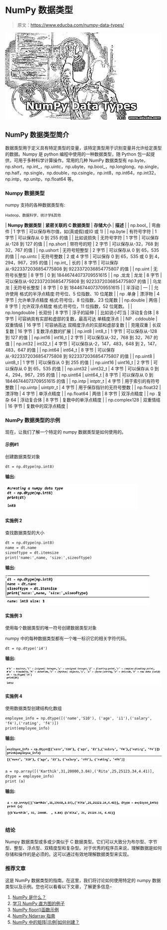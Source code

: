 # NumPy 数据类型

> 原文：<https://www.educba.com/numpy-data-types/>

![NumPy-Data-Types](img/38fd91256676ed8f18756caea42f500d.png)



## NumPy 数据类型简介

数据类型用于定义具有特定类型的变量，该特定类型用于识别变量并允许给定类型的数据。Numpy 是 python 编程中使用的一种数据类型，随 Python 包一起提供，可用于多种科学计算操作。常用的几种 NumPy 数据类型有 np.byte，np.short，np.int_，np.uintc，np.ubyte，np.bool_，np.longlong，np.single，np.half，np.single，np.double，np.csingle，np.int8，np.int64，np.int32，np.intp，np.unitp，np.float64 等。

### Numpy 数据类型

numpy 支持的各种数据类型有:

<small>Hadoop、数据科学、统计学&其他</small>

| **Numpy 数据类型** | **紧密关联的 C 数据类型** | **存储大小** | **描述** |
| np.bool_ | 弯曲件 | 1 字节 | 可以保存布尔值，如(真或假)或(0 或 1) |
| np.byte | 有符号字符 | 1 字节 | 可以保存从 0 到 255 的值 |
| 比如说损失 | 无符号字符 | 1 字节 | 可以保存从-128 到 127 的值 |
| np.short | 带符号的短 | 2 字节 | 可以保存从-32，768 到 32，767 的值 |
| np.ushort | 无符号短整型 | 2 字节 | 可以保存从 0 到 65，535 的值 |
| np.uintc | 无符号整数 | 2 或 4 字节 | 可以保存 0 到 65，535 或 0 到 4，294，967，295 的值 |
| np.int_ | 长的 | 8 字节 | 可以保存从-9223372036854775808 到 9223372036854775807 的值 |
| np.uint | 无符号长整型 | 8 字节 | 0 到 18446744073709551615 |
| np .龙龙 | 龙龙 | 8 字节 | 可以保存从-9223372036854775808 到 9223372036854775807 的值 |
| 乌龙龙 | 无符号长整型 | 8 字节 | 0 到 18446744073709551615 |
| 半浮动 | — |  | 允许使用
格式的半浮点精度:符号位、5 位指数、10 位尾数 |
| np .单身 | 漂浮物 | 4 字节 | 允许单浮点精度
格式:符号位，8 位指数，23 位尾数 |
| np.double | 两倍 | 8 字节 | 允许双浮点精度
格式:符号位，11 位指数，52 位尾数。 |
| np.longdouble | 长双份 | 8 字节 | 浮子的延伸 |
| 比如说小叮当 | 浮动复合体 | 8 字节 | 可容纳具有实部和虚部的复数，最高可达
单精度浮点 |
| NP . cddouble | 双重情结 | 16 字节 | 可容纳高达
双精度浮点的实部和虚部复数 |
| 克隆双重 | 长双复数 | 16 字节 | 复数浮点数的扩展 |
| np.int8 | int8_t | 1 字节 | 可以保存从-128 到 127 的值 |
| np.int16 | int16_t | 2 字节 | 可以保存从-32，768 到 32，767 的值 |
| np.int32 | int32_t | 4 字节 | 可以保存从-2，147，483，648 到 2，147，483，647 的值 |
| np.int64 | int64_t | 8 字节 | 可以保存从-9223372036854775808 到 9223372036854775807 的值 |
| np.uint8 | uint8_t | 1 字节 | 可以保存从 0 到 255 的值 |
| np.uint16 | uint16_t | 2 字节 | 可以保存从 0 到 65，535 的值 |
| np.uint32 | uint32_t | 4 字节 | 可以保存从 0 到 4，294，967，295 的值 |
| np.uint64 | uint64_t | 8 字节 | 可以保存从 0 到 18446744073709551615 的值 |
| np.intp | intptr_t | 4 字节 | 用于索引的有符号整数 |
| np.uintp | uintptr_t | 4 字节 | 用于保存指针的无符号整数 |
| np.float32 | 漂浮物 | 4 字节 | 单浮点精度 |
| np.float64 | 两倍 | 8 字节 | 双浮点精度 |
| np .复杂 64 | 浮动复合体 | 8 字节 | 复数中的单浮点精度 |
| np.complex128 | 双重情结 | 16 字节 | 复数中的双浮点精度 |

### NumPy 数据类型的示例

现在，让我们了解一个特定的 numpy 数据类型是如何使用的。

#### 示例#1

创建数据类型对象

```
dt = np.dtype(np.int8)
```

**输出:**

![NumPy Data Types 1](img/90d656318500065a13db2f358168f450.png)



#### 实施例 2

查找数据类型的大小

```
dt = np.dtype(np.int8)
name = dt.name
sizeoftype = dt.itemsize
print('name:',name, 'size:',sizeoftype)
```

**输出:**

![NumPy Data Types 2](img/45660abae6427a5626d147ab6fff5fb7.png)



#### 实施例 3

使用每个数据类型的唯一符号创建数据类型对象

numpy 中的每种数据类型都有一个唯一标识它的相关字符代码。

```
dt = np.dtype('i4')
```

**输出:**

![NumPy Data Types 3](img/6dd9fa34699dd145730559583c08cbe2.png)



#### 实施例 4

使用数据类型创建结构化数组

```
employee_info = np.dtype([('name','S10'), ('age', 'i1'),('salary', 'f4'),('rating', 'f4')])
print(employee_info)
```

**输出:**

![Example 4](img/4f3263e789652ded32966ccde50cf326.png)



```
a = np.array([('Karthik',31,20000,3.84),('Rita',25,25123.34,4.41)], dtype = employee_info)
print (a)
```

**输出:**

![Example 5](img/db78e6ece94840507937b76073ccb3d8.png)



### 结论

Numpy 数据类型或多或少类似于 C 数据类型。它们可以大致分为布尔型、字节型、整型、浮点型、双精度型和复杂型。对于优秀的程序员来说，理解数据是如何存储和操作的是必须的。这可以通过有效地理解数据类型来实现。

### 推荐文章

这是 NumPy 数据类型的指南。在这里，我们将讨论如何使用特定的 numpy 数据类型以及示例。您也可以看看以下文章，了解更多信息–

1.  [NumPy 是什么？](https://www.educba.com/what-is-numpy/)
2.  [学习 NumPy 直方图的例子](https://www.educba.com/numpy-histogram/)
3.  [NumPy floor()函数示例](https://www.educba.com/numpy-floor/)
4.  [NumPy Ndarray 指南](https://www.educba.com/numpy-ndarray/)
5.  [NumPy 中的矩阵|示例|如何创建？](https://www.educba.com/matrix-in-numpy/)





